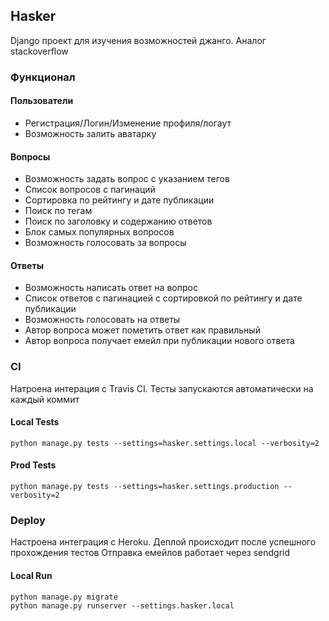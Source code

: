 ## Hasker
Django проект для изучения возможностей джанго.
Аналог stackoverflow

### Функционал

#### Пользователи
 - Регистрация/Логин/Изменение профиля/логаут
 - Возможность залить аватарку
 
#### Вопросы
 - Возможность задать вопрос с указанием тегов
 - Список вопросов с пагинаций
 - Сортировка по рейтингу и дате публикации
 - Поиск по тегам
 - Поиск по заголовку и содержанию ответов
 - Блок самых популярных вопросов
 - Возможность голосовать за вопросы
 
#### Ответы
 - Возможность написать ответ на вопрос
 - Список ответов с пагинацией c сортировкой по рейтингу и дате публикации
 - Возможность голосовать на ответы
 - Автор вопроса может пометить ответ как правильный
 - Автор вопроса получает емейл при публикации нового ответа
 
### СI
Натроена интерация с Travis CI.
Тесты запускаются автоматически на каждый коммит


#### Local Tests
```
python manage.py tests --settings=hasker.settings.local --verbosity=2
```

#### Prod Tests
```
python manage.py tests --settings=hasker.settings.production --verbosity=2
```

### Deploy
Настроена интеграция с Heroku.
Деплой происходит после успешного прохождения тестов
Отправка емейлов работает через sendgrid

#### Local Run
```
python manage.py migrate
python manage.py runserver --settings.hasker.local
```
